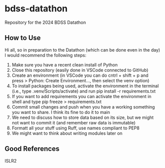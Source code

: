 # bdss-datathon

Repository for the 2024 BDSS Datathon

## How to Use

Hi all, so in preparation to the Datathon (which can be done even in the day) I would recommend the following steps:

1. Make sure you have a recent clean install of Python
2. Close this repository (easily done in VSCode connected to GitHub)
3. Create an environment (in VSCode you can do cntrl + shift + p and press > Python: Create Environment..., then select the venv option)
4. To install packages being used, activate the environment in the terminal (i.e., type .venv/Scripts/activate) and run pip install -r requirements.txt
5. If you want to add requirements you can activate the environment in shell and type pip freeze > requirements.txt
6. Commit small changes and push when you have a working something you want to share. I think its fine to do it to main
7. We need to discuss how to store data based on its size, but we might not want to commit it (and remember raw data is immutable)
8. Formatt all your stuff using Ruff, use names compliant to PEP8
9. We might want to think about writing modules later on

## Good References

ISLR2
